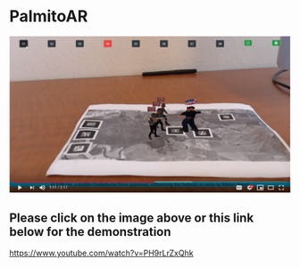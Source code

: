 # PalmitoAR

[![Palmito Ranch Battle Field](https://github.com/shared85/PalmitoAR/blob/master/teaser.PNG?raw=true)](https://www.youtube.com/watch?v=PH9rLrZxQhk "Palmito Ranch Battle Field")

## Please click on the image above or this link below for the demonstration

https://www.youtube.com/watch?v=PH9rLrZxQhk

